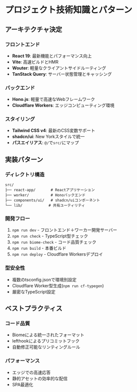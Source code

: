 # プロジェクト技術知識とパターン

## アーキテクチャ決定

### フロントエンド
- **React 19**: 最新機能とパフォーマンス向上
- **Vite**: 高速ビルドとHMR
- **Wouter**: 軽量なクライアントサイドルーティング
- **TanStack Query**: サーバー状態管理とキャッシング

### バックエンド
- **Hono.js**: 軽量で高速なWebフレームワーク
- **Cloudflare Workers**: エッジコンピューティング環境

### スタイリング
- **Tailwind CSS v4**: 最新のCSS変数サポート
- **shadcn/ui**: New Yorkスタイルで統一
- **パスエイリアス**: `@/`で`src/`にマップ

## 実装パターン

### ディレクトリ構造
```
src/
├── react-app/       # Reactアプリケーション
├── worker/          # Honoバックエンド
├── components/ui/   # shadcn/uiコンポーネント
└── lib/            # 共有ユーティリティ
```

### 開発フロー
1. `npm run dev` - フロントエンド＋ワーカー開発サーバー
2. `npm run check` - TypeScript型チェック
3. `npm run biome-check` - コード品質チェック
4. `npm run build` - 本番ビルド
5. `npm run deploy` - Cloudflare Workersデプロイ

### 型安全性
- 複数のtsconfig.jsonで環境別設定
- Cloudflare Worker型生成(`npm run cf-typegen`)
- 厳密なTypeScript設定

## ベストプラクティス

### コード品質
- Biomeによる統一されたフォーマット
- lefthookによるプリコミットフック
- 自動修正可能なリンティングルール

### パフォーマンス
- エッジでの高速応答
- 静的アセットの効率的な配信
- SPA最適化